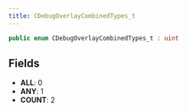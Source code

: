 ```yaml
---
title: CDebugOverlayCombinedTypes_t
---
```


```csharp
public enum CDebugOverlayCombinedTypes_t : uint
```

## Fields

- **ALL**: 0
- **ANY**: 1
- **COUNT**: 2

